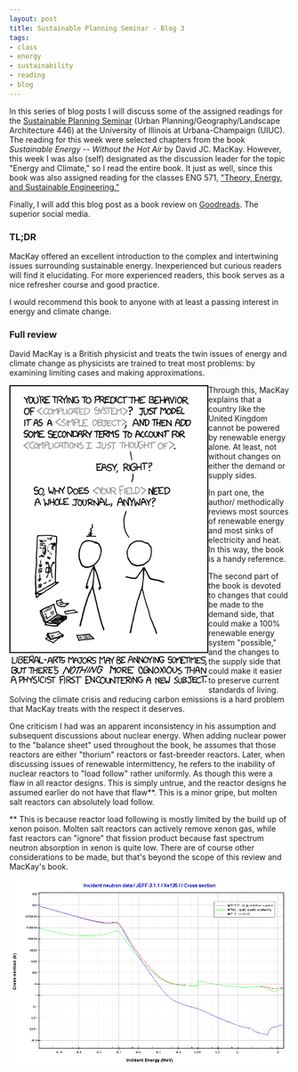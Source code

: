 ```yaml
---
layout: post
title: Sustainable Planning Seminar - Blog 3
tags:
- class
- energy
- sustainability
- reading
- blog
---
```


In this series of blog posts I will discuss some of the assigned readings
for the [Sustainable Planning Seminar](https://courses.illinois.edu/schedule/2021/spring/LA/446)
(Urban Planning/Geography/Landscape Architecture 446) at the University of
Illinois at Urbana-Champaign (UIUC).
The reading for this week were selected chapters from the book _Sustainable
Energy -- Without the Hot Air_ by David JC. MacKay. However, this week
I was also (self) designated as the discussion leader for the topic "Energy and
Climate," so I read the entire book. It just as well, since this book was
also assigned reading for the classes ENG 571, ["Theory, Energy, and Sustainable
Engineering."](https://courses.illinois.edu/schedule/2021/spring/ENG/571)

Finally, I will add this blog post as a book review on [Goodreads](https://www.goodreads.com/). The superior
social media.

### TL;DR

MacKay offered an excellent introduction to the complex and intertwining issues
surrounding sustainable energy. Inexperienced but curious readers will find
it elucidating. For more experienced readers, this book serves as a nice refresher
course and good practice.

I would recommend this book to anyone with at least a passing interest in
energy and climate change.

### Full review

David MacKay is a British physicist and treats the twin issues of energy and
climate change as physicists are trained to treat most problems: by examining
limiting cases and making approximations.

<img style="float: left;" src="/assets/images/physicists.png">

Through this, MacKay explains that a country like the United Kingdom cannot be
powered by renewable energy alone. At least, not without changes on either the
demand or supply sides.

In part one, the author/ methodically reviews most sources of renewable energy
and most sinks of electricity and heat. In this way, the book is a handy reference.

The second part of the book is devoted to changes that could be made to the demand
side, that could make a 100% renewable energy system "possible," and the changes
to the supply side that could make it easier to preserve current standards
of living. Solving the climate crisis and reducing carbon emissions is a hard
problem that MacKay treats with the respect it deserves.

One criticism I had was an apparent inconsistency in his assumption and
subsequent discussions about nuclear energy. When adding nuclear power to the
"balance sheet" used throughout the book, he assumes that those reactors are
either "thorium" reactors or fast-breeder reactors. Later, when discussing
issues of renewable intermittency, he refers to the inability of nuclear reactors
to "load follow" rather uniformly. As though this were a flaw in all reactor
designs. This is simply untrue, and the reactor designs he assumed earlier do
not have that flaw**. This is a minor gripe, but molten salt reactors can
absolutely load follow.


** This is because reactor load following is mostly limited by the build up
of xenon poison. Molten salt reactors can actively remove xenon gas, while
fast reactors can "ignore" that fission product because fast spectrum neutron
absorption in xenon is quite low. There are of course other considerations to
be made, but that's beyond the scope of this review and MacKay's book.

<img style="float: right;" src="/assets/images/xe135axs.png">
